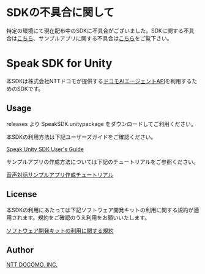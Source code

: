 # SDKの不具合に関して
特定の環境にて現在配布中のSDKに不具合がございました。SDKに関する不具合は[こちら](https://github.com/docomoDeveloperSupport/speak-unity-sdk/issues)、サンプルアプリに関する不具合は[こちら](https://github.com/docomoDeveloperSupport/speak-unity-sample/issues)をご覧下さい。

# Speak SDK for Unity
本SDKは株式会社NTTドコモが提供する[ドコモAIエージェントAPI](https://docs.sebastien.ai/)を利用するためのSDKです。

## Usage
releases より SpeakSDK.unitypackage をダウンロードしてご利用ください。


本SDKの利用方法は下記ユーザーズガイドをご確認ください。

[Speak Unity SDK User's Guide](/speak_unity_sdk_users_guide.pdf)


サンプルアプリの作成方法については下記のチュートリアルをご参照ください。

[音声対話サンプルアプリ作成チュートリアル](https://aiagent-document.s3-ap-northeast-1.amazonaws.com/agentcraft_tutorial/Agentcraft_speak_sdk_for_unity_tutorial.pdf)


## License
本SDKの利用にあたっては下記ソフトウェア開発キットの利用に関する規約が適用されます。規約をご確認のうえ利用をお願いいたします。

[ソフトウェア開発キットの利用に関する規約](/LICENSE.md)

## Author
[NTT DOCOMO, INC.](https://docs.sebastien.ai/)
